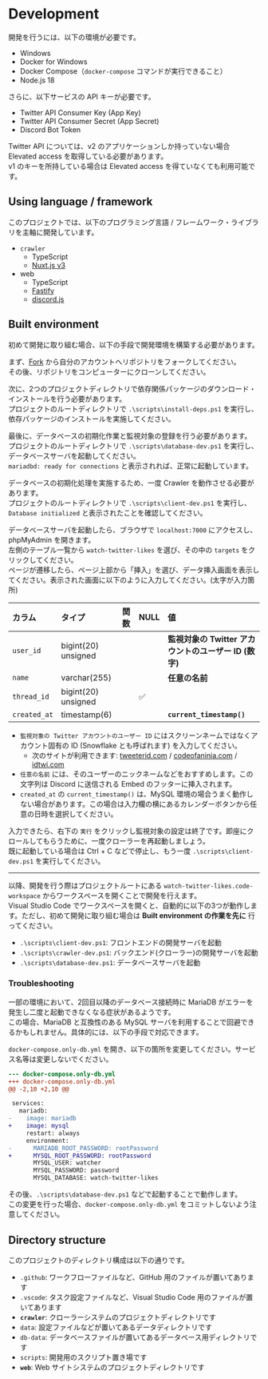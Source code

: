 # Development

開発を行うには、以下の環境が必要です。

- Windows
- Docker for Windows
- Docker Compose（`docker-compose` コマンドが実行できること）
- Node.js 18

さらに、以下サービスの API キーが必要です。

- Twitter API Consumer Key (App Key)
- Twitter API Consumer Secret (App Secret)
- Discord Bot Token

Twitter API については、v2 のアプリケーションしか持っていない場合 Elevated access を取得している必要があります。  
v1 のキーを所持している場合は Elevated access を得ていなくても利用可能です。

## Using language / framework

このプロジェクトでは、以下のプログラミング言語 / フレームワーク・ライブラリを主軸に開発しています。

- `crawler`
  - TypeScript
  - [Nuxt.js v3](https://nuxt.com)
- web
  - TypeScript
  - [Fastify](https://www.fastify.io)
  - [discord.js](https://discord.js.org)

## Built environment

初めて開発に取り組む場合、以下の手段で開発環境を構築する必要があります。

まず、[Fork](https://github.com/tomacheese/watch-twitter-likes/fork) から自分のアカウントへリポジトリをフォークしてください。  
その後、リポジトリをコンピューターにクローンしてください。

次に、2つのプロジェクトディレクトリで依存関係パッケージのダウンロード・インストールを行う必要があります。  
プロジェクトのルートディレクトリで `.\scripts\install-deps.ps1` を実行し、依存パッケージのインストールを実施してください。

最後に、データベースの初期化作業と監視対象の登録を行う必要があります。  
プロジェクトのルートディレクトリで `.\scripts\database-dev.ps1` を実行し、データベースサーバを起動してください。  
`mariadbd: ready for connections` と表示されれば、正常に起動しています。

データベースの初期化処理を実施するため、一度 Crawler を動作させる必要があります。  
プロジェクトのルートディレクトリで `.\scripts\client-dev.ps1` を実行し、`Database initialized` と表示されたことを確認してください。

データベースサーバを起動したら、ブラウザで `localhost:7000` にアクセスし、phpMyAdmin を開きます。  
左側のテーブル一覧から `watch-twitter-likes` を選び、その中の `targets` をクリックしてください。  
ページが遷移したら、ページ上部から「挿入」を選び、データ挿入画面を表示してください。表示された画面に以下のように入力してください。(太字が入力箇所)

| カラム | タイプ | 関数 | NULL | 値 |
| :-- | :-- | :-- | :-- | :-- |
| `user_id` | bigint(20) unsigned | | | **監視対象の Twitter アカウントのユーザー ID (数字)** |
| `name` | varchar(255) | | | **任意の名前** |
| `thread_id` | bigint(20) unsigned | | ✅ | |
| `created_at` | timestamp(6) | | | **`current_timestamp()`** |

- `監視対象の Twitter アカウントのユーザー ID` にはスクリーンネームではなくアカウント固有の ID (Snowflake とも呼ばれます) を入力してください。
  - 次のサイトが利用できます: [tweeterid.com](https://tweeterid.com/) / [codeofaninja.com](https://www.codeofaninja.com/tools/find-twitter-id/) / [idtwi.com](https://idtwi.com/)
- `任意の名前` には、そのユーザーのニックネームなどをおすすめします。この文字列は Discord に送信される Embed のフッターに挿入されます。
- `created_at` の `current_timestamp()` は、MySQL 環境の場合うまく動作しない場合があります。この場合は入力欄の横にあるカレンダーボタンから任意の日時を選択してください。

入力できたら、右下の `実行` をクリックし監視対象の設定は終了です。即座にクロールしてもらうために、一度クローラーを再起動しましょう。  
既に起動している場合は Ctrl + C などで停止し、もう一度 `.\scripts\client-dev.ps1` を実行してください。

---

以降、開発を行う際はプロジェクトルートにある `watch-twitter-likes.code-workspace` からワークスペースを開くことで開発を行えます。  
Visual Studio Code でワークスペースを開くと、自動的に以下の3つが動作します。ただし、初めて開発に取り組む場合は **Built environment の作業を先に** 行ってください。

- `.\scripts\client-dev.ps1`: フロントエンドの開発サーバを起動
- `.\scripts\crawler-dev.ps1`: バックエンド(クローラー)の開発サーバを起動
- `.\scripts\database-dev.ps1`: データベースサーバを起動

### Troubleshooting

一部の環境において、2回目以降のデータベース接続時に MariaDB がエラーを発生し二度と起動できなくなる症状があるようです。  
この場合、MariaDB と互換性のある MySQL サーバを利用することで回避できるかもしれません。具体的には、以下の手段で対応できます。

`docker-compose.only-db.yml` を開き、以下の箇所を変更してください。サービス名等は変更しないでください。

```diff
--- docker-compose.only-db.yml
+++ docker-compose.only-db.yml
@@ -2,10 +2,10 @@

 services:
   mariadb:
-    image: mariadb
+    image: mysql
     restart: always
     environment:
-      MARIADB_ROOT_PASSWORD: rootPassword
+      MYSQL_ROOT_PASSWORD: rootPassword
       MYSQL_USER: watcher
       MYSQL_PASSWORD: password
       MYSQL_DATABASE: watch-twitter-likes
```

その後、`.\scripts\database-dev.ps1` などで起動することで動作します。  
この変更を行った場合、`docker-compose.only-db.yml` をコミットしないよう注意してください。

## Directory structure

このプロジェクトのディレクトリ構成は以下の通りです。

- `.github`: ワークフローファイルなど、GitHub 用のファイルが置いてあります
- `.vscode`: タスク設定ファイルなど、Visual Studio Code 用のファイルが置いてあります
- **`crawler`**: クローラーシステムのプロジェクトディレクトリです
- `data`: 設定ファイルなどが置いてあるデータディレクトリです
- `db-data`: データベースファイルが置いてあるデータベース用ディレクトリです
- `scripts`: 開発用のスクリプト置き場です
- **`web`**: Web サイトシステムのプロジェクトディレクトリです
